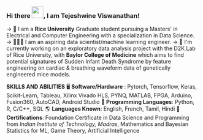 ### Hi there <img src="https://github.com/MartinHeinz/MartinHeinz/blob/master/wave.gif" width="30px">, I am Tejeshwine Viswanathan!

-> 📖 I am a **Rice University** Graduate student pursuing a Masters' in Electrical and Computer Engineering with a specialization in Data Science.  
-> 👩🏻‍💻 I am an aspiring data scientist/machine learning engineer.
-> 🐀 I'm currently working on an exploratory data analysis project with the D2K Lab of Rice University, with **Baylor College of Medicine** which aims to find potential signatures of Sudden Infant Death Syndrome by feature engineering on cardiac & breathing waveform data of genetically engineered mice models. 

**SKILLS AND ABILITIES**
🖥️ **Software/Hardware** : Pytorch, Tensorflow, Keras, Scikit-Learn, Tableau, Xilinx Vivado HLS, PYNQ, MATLAB, FPGA, Arduino, Fusion360, AutoCAD, Android Studio
🤖 **Programming Languages**: Python, R, C/C++, SQL
🌎 **Languages Known**: English, French, Tamil, Hindi
📃 **Certifications**: Foundation Certificate in Data Science and Programming from *Indian Institute of Technology, Madras*, Mathematics and Bayesian Statistics for ML, Game Theory, Artificial Intelligence


<!--
**tejeshwine-viswanathan/tejeshwine-viswanathan** is a ✨ _special_ ✨ repository because its `README.md` (this file) appears on your GitHub profile.

Here are some ideas to get you started:

- 🔭 I’m currently working on ...
- 🌱 I’m currently learning ...
- 👯 I’m looking to collaborate on ...
- 🤔 I’m looking for help with ...
- 💬 Ask me about ...
- 📫 How to reach me: ...
- 😄 Pronouns: ...
- ⚡ Fun fact: ...
-->
